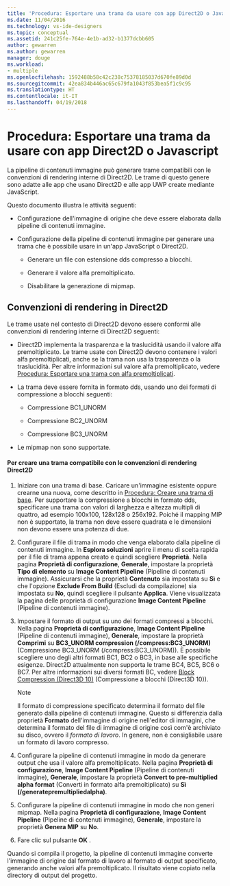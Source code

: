 ```yaml
---
title: 'Procedura: Esportare una trama da usare con app Direct2D o Javascript'
ms.date: 11/04/2016
ms.technology: vs-ide-designers
ms.topic: conceptual
ms.assetid: 241c25fe-764e-4e1b-ad32-b1377dcbb605
author: gewarren
ms.author: gewarren
manager: douge
ms.workload:
- multiple
ms.openlocfilehash: 1592488b58c42c238c75378185037d670fe89d0d
ms.sourcegitcommit: 42ea834b446ac65c679fa1043f853bea5f1c9c95
ms.translationtype: HT
ms.contentlocale: it-IT
ms.lasthandoff: 04/19/2018
---
```

# <a name="how-to-export-a-texture-for-use-with-direct2d-or-javascipt-apps"></a>Procedura: Esportare una trama da usare con app Direct2D o Javascript
La pipeline di contenuti immagine può generare trame compatibili con le convenzioni di rendering interne di Direct2D. Le trame di questo genere sono adatte alle app che usano Direct2D e alle app UWP create mediante JavaScript.

 Questo documento illustra le attività seguenti:

-   Configurazione dell'immagine di origine che deve essere elaborata dalla pipeline di contenuti immagine.

-   Configurazione della pipeline di contenuti immagine per generare una trama che è possibile usare in un'app JavaScript o Direct2D.

    -   Generare un file con estensione dds compresso a blocchi.

    -   Generare il valore alfa premoltiplicato.

    -   Disabilitare la generazione di mipmap.

## <a name="rendering-conventions-in-direct2d"></a>Convenzioni di rendering in Direct2D
 Le trame usate nel contesto di Direct2D devono essere conformi alle convenzioni di rendering interne di Direct2D seguenti:

-   Direct2D implementa la trasparenza e la traslucidità usando il valore alfa premoltiplicato. Le trame usate con Direct2D devono contenere i valori alfa premoltiplicati, anche se la trama non usa la trasparenza o la traslucidità. Per altre informazioni sul valore alfa premoltiplicato, vedere [Procedura: Esportare una trama con alfa premoltiplicati](../designers/how-to-export-a-texture-that-has-premultiplied-alpha.md).

-   La trama deve essere fornita in formato dds, usando uno dei formati di compressione a blocchi seguenti:

    -   Compressione BC1_UNORM

    -   Compressione BC2_UNORM

    -   Compressione BC3_UNORM

-   Le mipmap non sono supportate.

#### <a name="to-create-a-texture-thats-compatible-with-direct2d-rendering-conventions"></a>Per creare una trama compatibile con le convenzioni di rendering Direct2D

1.  Iniziare con una trama di base. Caricare un'immagine esistente oppure crearne una nuova, come descritto in [Procedura: Creare una trama di base](../designers/how-to-create-a-basic-texture.md). Per supportare la compressione a blocchi in formato dds, specificare una trama con valori di larghezza e altezza multipli di quattro, ad esempio 100x100, 128x128 o 256x192. Poiché il mapping MIP non è supportato, la trama non deve essere quadrata e le dimensioni non devono essere una potenza di due.

2.  Configurare il file di trama in modo che venga elaborato dalla pipeline di contenuti immagine. In **Esplora soluzioni** aprire il menu di scelta rapida per il file di trama appena creato e quindi scegliere **Proprietà**. Nella pagina **Proprietà di configurazione**, **Generale**, impostare la proprietà **Tipo di elemento** su **Image Content Pipeline** (Pipeline di contenuti immagine). Assicurarsi che la proprietà **Contenuto** sia impostata su **Sì** e che l'opzione **Exclude From Build** (Escludi da compilazione) sia impostata su **No**, quindi scegliere il pulsante **Applica**. Viene visualizzata la pagina delle proprietà di configurazione **Image Content Pipeline** (Pipeline di contenuti immagine).

3.  Impostare il formato di output su uno dei formati compressi a blocchi. Nella pagina **Proprietà di configurazione**, **Image Content Pipeline** (Pipeline di contenuti immagine), **Generale**, impostare la proprietà **Comprimi** su **BC3_UNORM compression (/compress:BC3_UNORM)** (Compressione BC3_UNORM (/compress:BC3_UNORM)). È possibile scegliere uno degli altri formati BC1, BC2 o BC3, in base alle specifiche esigenze. Direct2D attualmente non supporta le trame BC4, BC5, BC6 o BC7. Per altre informazioni sui diversi formati BC, vedere [Block Compression (Direct3D 10)](http://msdn.microsoft.com/library/windows/desktop/bb694531.aspx) (Compressione a blocchi (Direct3D 10)).

    > [!NOTE]
    >  Il formato di compressione specificato determina il formato del file generato dalla pipeline di contenuti immagine. Questo si differenzia dalla proprietà **Formato** dell'immagine di origine nell'editor di immagini, che determina il formato del file di immagine di origine così com'è archiviato su disco, ovvero il *formato di lavoro*. In genere, non è consigliabile usare un formato di lavoro compresso.

4.  Configurare la pipeline di contenuti immagine in modo da generare output che usa il valore alfa premoltiplicato. Nella pagina **Proprietà di configurazione**, **Image Content Pipeline** (Pipeline di contenuti immagine), **Generale**, impostare la proprietà **Convert to pre-multiplied alpha format** (Converti in formato alfa premoltiplicato) su **Sì (/generatepremultipliedalpha)**.

5.  Configurare la pipeline di contenuti immagine in modo che non generi mipmap. Nella pagina **Proprietà di configurazione**, **Image Content Pipeline** (Pipeline di contenuti immagine), **Generale**, impostare la proprietà **Genera MIP** su **No**.

6.  Fare clic sul pulsante **OK** .

 Quando si compila il progetto, la pipeline di contenuti immagine converte l'immagine di origine dal formato di lavoro al formato di output specificato, generando anche valori alfa premoltiplicato. Il risultato viene copiato nella directory di output del progetto.